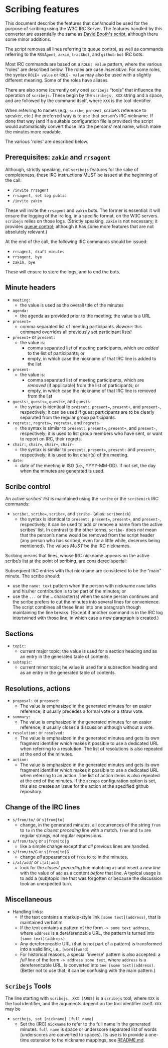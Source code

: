 # Scribing features

This document describe the features that can/should be used for the purpose of scribing using the W3C IRC Server. The features handled by this converter are essentially the same as [David Booth's script](https://dev.w3.org/2002/scribe/scribedoc.htm), although there some minor additions.

The script removes all lines referring to queue control, as well as commands referring to the `RSSAgent`, `zakim`, `trackbot`, and `github-bot` IRC bots.

Most IRC commands are based on a `ROLE: value` pattern, where the various “roles” are described below. The roles are case _insensitive_. For some roles, the syntax `ROLE+ value` or `ROLE- value` may also be used with a slightly different meaning. Some of the roles have aliases.

There are also some (currently only one) `scribejs` “tools” that influence the operation of `scribejs`. These begin by the `scribejs, XXX` string and a space, and are followed by the command itself, where `XXX` is the tool identifier.

When referring to names (e.g., `scribe`, `present`, scribe’s reference to speaker, etc.) the preferred way is to use that person’s IRC nickname. If done that way (and if a suitable configuration file is provided) the script would automatically convert those into the persons’ real name, which make the minutes more readable.

The various 'roles' are described below.

## Prerequisites: `zakim` and `rrsagent`

Although, strictly speaking, not `scribejs` features for the sake of completeness, these IRC instructions MUST be issued at the beginning of the call:

* `/invite rrsagent`
* `rrsagent, set log public`
* `/invite zakim`

These will invite the `rrsagent` and `zakim` bots. The former is essential: it will ensure the logging of the irc log, in a specific format, on the W3C servers. `scribejs` relies on those logs. (Strictly speaking, `zakim` is not necessary; it provides [queue control](https://www.w3.org/2001/12/zakim-irc-bot.html); although it has some more features that are not absolutely relevant.)

At the end of the call, the following IRC commands should be issued:

* `rrsagent, draft minutes`
* `rrsagent, bye`
* `zakim, bye`

These will ensure to store the logs, and to end the bots.

## Minute headers

* `meeting:`
    * the value is used as the overall title of the minutes
* `agenda:`
    * the agenda as provided prior to the meeting; the value is a URL
* `present=`
    * comma separated list of meeting participants. *Beware:* this command overrides all previously set participant lists!
* `present+` or `present:`
    * the value is:
        * comma separated list of meeting participants, which are *added* to the list of participants; or
        * empty, in which case the nickname of that IRC line is added to the list
* `present-`
    * the value is:
        * comma separated list of meeting participants, which are *removed* (if applicable) from the list of participants; or
        * empty, in which case the nickname of that IRC line is removed from the list
* `guests:`, `guests=`, `guests+`, and `guests-`
    * the syntax is identical to `present:`, `present=`, `present+`, and `present-`, respectively; it can be used if guest participants are to be clearly separated from the regular group participants.
* `regrets:`, `regrets=`, `regrets+`, and `regrets-`
    * the syntax is similar to  `present:`, `present=`, `present+`, and `present-`, respectively; it is used to list group members who have sent, or want to report on IRC, their regrets.
* `chair:`, `chair=`, `chair+`, `chair-`
    * the syntax is similar to  `present:`, `present=`,  `present:` and `present+`, respectively; it is used to list chair(s) of the meeting.
* `date:`
    * date of the meeting in ISO (i.e., YYYY-MM-DD). If not set, the day when the minutes are generated is used.

## Scribe control

An active _scribes’ list_ is maintained using the `scribe` or the `scribenick` IRC commands:

* `scribe:`, `scribe=`, `scribe+`, and `scribe-` (alias: `scribenick`)
    * the syntax is identical to `present:`, `present=`, `present+`, and `present-`, respectively; it can be used to add or remove a name from the active scribes’ list. In contrast to the other terms, `scribe-` does _not_ mean that the person’s name would be removed from the script header (any person who has scribed, even for a little while, deserves being mentioned). The values _MUST_ be the IRC nicknames.

Scribing means that lines, whose IRC nickname appears on the active scribe’s list at the point of scribing, are considered special:

Subsequent IRC entries with that nickname are considered to be the “main” minute. The scribe should:

* use the `name: text` pattern when the person with nickname `name` talks and his/her contribution is to be part of the minutes; or
* use the `...` or the `…` character(s) when the same person continues and the scribe prefers to cut the minutes into several lines for convenience. The script combines all these lines into one paragraph though maintaining the line breaks. (Except if another command is in the IRC log intertwined with those line, in which case a new paragraph is created.)

## Sections

* `topic:`
    * current major topic; the value is used for a section heading and as an entry in the generated table of contents.
* `subtopic:`
    * current minor topic; he value is used for a subsection heading and as an entry in the generated table of contents.

## Resolutions, actions

* `proposal:` or `proposed:`
    * The value is emphasized in the generated minutes for an easier reference; it usually precedes a formal vote or a straw vote.
* `summary:`
    * The value is emphasized in the generated minutes for an easier reference; it usually closes a discussion although without a vote.
* `resolution:` or `resolved:`
    * The value is emphasized in the generated minutes and gets its own fragment identifier which makes it possible to use a dedicated URL when referring to a resolution. The list of resolutions is also repeated at the end of the minutes.
* `action:`
    * The value is emphasized in the generated minutes and gets its own fragment identifier which makes it possible to use a dedicated URL when referring to an action. The list of action items is also repeated at the end of the minutes. If the `acrepo` configuration option is set, this also creates an issue for the action at the specified github repository.

## Change of the IRC lines

* `s/from/to/` or `s|from|to|`
    * change, in the generated minutes, all occurrences of the string `from` to `to` in the _closest preceding_ line with a match. `from` and `to` are regular strings, not regular expressions.
* `s/from/to/g` or `s|from|to|g`
    * like a simple change except that *all* previous lines are handled.
* `s/from/to/G` or `s|from|to|G`
    * change *all* appearances of `from` to `to` in the minutes.
* `i/at/add/` or `i|at|add|`
    * look for the _closest preceding_ line matching `at` and insert a *new line* with the value of `add` as a content *before* that line. A typical usage is to add a (sub)topic line that was forgotten or because the discussion took an unexpected turn.

## Miscellaneous

* Handling links:
    * If the text contains a markup-style link `[some text](address)`, that is maintained verbatim
    * If the text contains a pattern of the form `-> some text address`, where `address` is a dereferencable URL, the pattern is turned into `[some text](address)`
    * Any dereferencable URL (that is not part of a pattern) is transformed into a valid link, i.e., `[word](word)`
    * For historical reasons, a special 'inverse' pattern is also accepted: a _full line_ of the form `-> address some text`, where `address` is a dereferencable URL, is converted into `See [some text](address)`. (Better not to use that, it can be confusing with the main pattern.)

## `Scribejs` Tools

The line starting with `scribejs, XXX [ARGS]` is a `scribejs` tool, where `XXX` is the tool identifier, and the arguments depend on the tool identifier itself. `XXX` may be

* `scribejs, set [nickname] [full name]`
    * Set the (IRC) `nickname` to refer to the full name in the generated minutes. `full name` is space or underscore separated list of words (underscores are converted to spaces). Its use is to provide a one-time extension to the nickname mappings, see [README.md](#nick).
